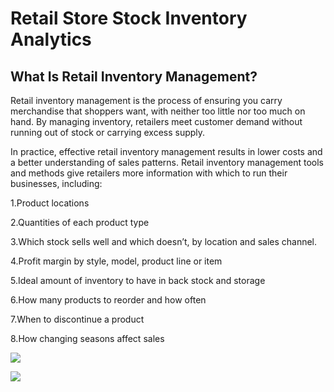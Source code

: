 # Retail Store Stock Inventory Analytics

## What Is Retail Inventory Management?
 Retail inventory management is the process of ensuring you carry merchandise that shoppers want, with neither too little nor too much on hand. By managing inventory, retailers meet customer demand without running out of stock or carrying excess supply.

 In practice, effective retail inventory management results in lower costs and a better understanding of sales patterns. Retail inventory management tools and methods give retailers more information with which to run their businesses, including:

1.Product locations

2.Quantities of each product type

3.Which stock sells well and which doesn’t, by location and sales channel.

4.Profit margin by style, model, product line or item

5.Ideal amount of inventory to have in back stock and storage

6.How many products to reorder and how often

7.When to discontinue a product

8.How changing seasons affect sales







![](https://static01.nyt.com/images/2020/02/16/business/16VIEW/16VIEW-articleLarge.gif?quality=75&auto=webp&disable=upscale)


![](https://komarev.com/ghpvc/?username=IBM-Project-51346-1660978320&label=PROFILE+VIEWS)  
